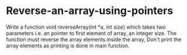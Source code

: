 # Reverse-an-array-using-pointers
Write a function void reverseArray(int *a, int size) which takes two parameters i.e. an pointer to first element of array, an integer size.  The function must reverse the array elements inside the array, Don't print the array elements as printing is done in main function.
